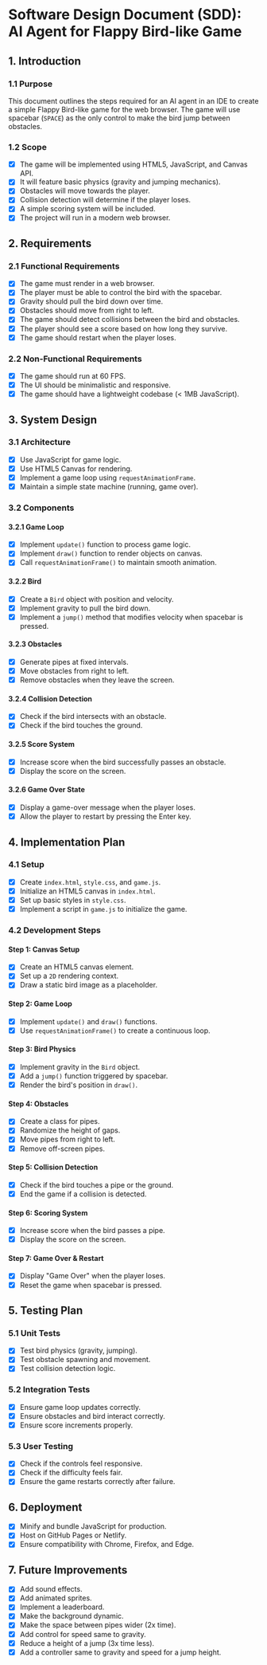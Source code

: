 # Software Design Document (SDD): AI Agent for Flappy Bird-like Game

## 1. Introduction

### 1.1 Purpose
This document outlines the steps required for an AI agent in an IDE to create a simple Flappy Bird-like game for the web browser. The game will use spacebar (`SPACE`) as the only control to make the bird jump between obstacles.

### 1.2 Scope
- [x] The game will be implemented using HTML5, JavaScript, and Canvas API.
- [x] It will feature basic physics (gravity and jumping mechanics).
- [x] Obstacles will move towards the player.
- [x] Collision detection will determine if the player loses.
- [x] A simple scoring system will be included.
- [x] The project will run in a modern web browser.

## 2. Requirements

### 2.1 Functional Requirements
- [x] The game must render in a web browser.
- [x] The player must be able to control the bird with the spacebar.
- [x] Gravity should pull the bird down over time.
- [x] Obstacles should move from right to left.
- [x] The game should detect collisions between the bird and obstacles.
- [x] The player should see a score based on how long they survive.
- [x] The game should restart when the player loses.

### 2.2 Non-Functional Requirements
- [x] The game should run at 60 FPS.
- [x] The UI should be minimalistic and responsive.
- [x] The game should have a lightweight codebase (< 1MB JavaScript).

## 3. System Design

### 3.1 Architecture
- [x] Use JavaScript for game logic.
- [x] Use HTML5 Canvas for rendering.
- [x] Implement a game loop using `requestAnimationFrame`.
- [x] Maintain a simple state machine (running, game over).

### 3.2 Components

#### 3.2.1 Game Loop
- [x] Implement `update()` function to process game logic.
- [x] Implement `draw()` function to render objects on canvas.
- [x] Call `requestAnimationFrame()` to maintain smooth animation.

#### 3.2.2 Bird
- [x] Create a `Bird` object with position and velocity.
- [x] Implement gravity to pull the bird down.
- [x] Implement a `jump()` method that modifies velocity when spacebar is pressed.

#### 3.2.3 Obstacles
- [x] Generate pipes at fixed intervals.
- [x] Move obstacles from right to left.
- [x] Remove obstacles when they leave the screen.

#### 3.2.4 Collision Detection
- [x] Check if the bird intersects with an obstacle.
- [x] Check if the bird touches the ground.

#### 3.2.5 Score System
- [x] Increase score when the bird successfully passes an obstacle.
- [x] Display the score on the screen.

#### 3.2.6 Game Over State
- [x] Display a game-over message when the player loses.
- [x] Allow the player to restart by pressing the Enter key.

## 4. Implementation Plan

### 4.1 Setup
- [x] Create `index.html`, `style.css`, and `game.js`.
- [x] Initialize an HTML5 canvas in `index.html`.
- [x] Set up basic styles in `style.css`.
- [x] Implement a script in `game.js` to initialize the game.

### 4.2 Development Steps

#### Step 1: Canvas Setup
- [x] Create an HTML5 canvas element.
- [x] Set up a `2D` rendering context.
- [x] Draw a static bird image as a placeholder.

#### Step 2: Game Loop
- [x] Implement `update()` and `draw()` functions.
- [x] Use `requestAnimationFrame()` to create a continuous loop.

#### Step 3: Bird Physics
- [x] Implement gravity in the `Bird` object.
- [x] Add a `jump()` function triggered by spacebar.
- [x] Render the bird's position in `draw()`.

#### Step 4: Obstacles
- [x] Create a class for pipes.
- [x] Randomize the height of gaps.
- [x] Move pipes from right to left.
- [x] Remove off-screen pipes.

#### Step 5: Collision Detection
- [x] Check if the bird touches a pipe or the ground.
- [x] End the game if a collision is detected.

#### Step 6: Scoring System
- [x] Increase score when the bird passes a pipe.
- [x] Display the score on the screen.

#### Step 7: Game Over & Restart
- [x] Display "Game Over" when the player loses.
- [x] Reset the game when spacebar is pressed.

## 5. Testing Plan

### 5.1 Unit Tests
- [x] Test bird physics (gravity, jumping).
- [x] Test obstacle spawning and movement.
- [x] Test collision detection logic.

### 5.2 Integration Tests
- [x] Ensure game loop updates correctly.
- [x] Ensure obstacles and bird interact correctly.
- [x] Ensure score increments properly.

### 5.3 User Testing
- [x] Check if the controls feel responsive.
- [x] Check if the difficulty feels fair.
- [x] Ensure the game restarts correctly after failure.

## 6. Deployment

- [x] Minify and bundle JavaScript for production.
- [x] Host on GitHub Pages or Netlify.
- [x] Ensure compatibility with Chrome, Firefox, and Edge.

## 7. Future Improvements

- [x] Add sound effects.
- [x] Add animated sprites.
- [x] Implement a leaderboard.
- [x] Make the background dynamic.
- [x] Make the space between pipes wider (2x time).
- [x] Add control for speed same to gravity.
- [x] Reduce a height of a jump (3x time less).
- [x] Add a controller same to gravity and speed for a jump height.
